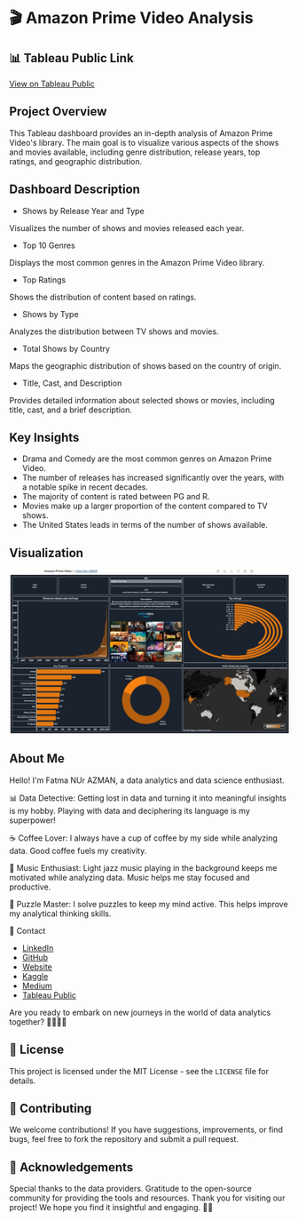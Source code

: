 # 🎬 Amazon Prime Video Analysis

## 📊 Tableau Public Link
[View on Tableau Public](https://github.com/Fatma-Nur-Azman/DATAVIZ__Projects-/blob/main/TABLEAU/TABLEAU_03__Amazon-Prime/01_Amazon_Prime_Video.jpeg)

## Project Overview
This Tableau dashboard provides an in-depth analysis of Amazon Prime Video's library. The main goal is to visualize various aspects of the shows and movies available, including genre distribution, release years, top ratings, and geographic distribution.

## Dashboard Description
- Shows by Release Year and Type

Visualizes the number of shows and movies released each year.
- Top 10 Genres

Displays the most common genres in the Amazon Prime Video library.
- Top Ratings

Shows the distribution of content based on ratings.
- Shows by Type

Analyzes the distribution between TV shows and movies.
- Total Shows by Country

Maps the geographic distribution of shows based on the country of origin.
- Title, Cast, and Description

Provides detailed information about selected shows or movies, including title, cast, and a brief description.
## Key Insights
- Drama and Comedy are the most common genres on Amazon Prime Video.
- The number of releases has increased significantly over the years, with a notable spike in recent decades.
- The majority of content is rated between PG and R.
- Movies make up a larger proportion of the content compared to TV shows.
- The United States leads in terms of the number of shows available.

##  Visualization
![Washington House Sales](https://github.com/Fatma-Nur-Azman/DATAVIZ__Projects-/blob/main/TABLEAU/TABLEAU_03__Amazon-Prime/01_Amazon_Prime_Video.jpeg)
## About Me

Hello! I'm Fatma NUr AZMAN, a data analytics and data science enthusiast.

📊 Data Detective: Getting lost in data and turning it into meaningful insights is my hobby. Playing with data and deciphering its language is my superpower!

☕ Coffee Lover: I always have a cup of coffee by my side while analyzing data. Good coffee fuels my creativity.

🎵 Music Enthusiast: Light jazz music playing in the background keeps me motivated while analyzing data. Music helps me stay focused and productive.

🧩 Puzzle Master: I solve puzzles to keep my mind active. This helps improve my analytical thinking skills.

📧 Contact

- [LinkedIn](https://www.linkedin.com/in/fatma-nur-azman/)
- [GitHub](https://github.com/Fatma-Nur-Azman)
- [Website](https://fatmanurazman.vercel.app/)
- [Kaggle](https://www.kaggle.com/fnurazman)
- [Medium](https://medium.com/@azmanfnur)
- [Tableau Public](https://public.tableau.com/app/profile/fatma.nur.azman/vizzes)
  
Are you ready to embark on new journeys in the world of data analytics together? 🚴‍♀️🚴‍♂️

## 📜 License

This project is licensed under the MIT License - see the `LICENSE` file for details.



## 🤝 Contributing
We welcome contributions! If you have suggestions, improvements, or find bugs, feel free to fork the repository and submit a pull request.

## 🌟 Acknowledgements
Special thanks to the data providers.
Gratitude to the open-source community for providing the tools and resources.
Thank you for visiting our project! We hope you find it insightful and engaging. 👩‍💼
